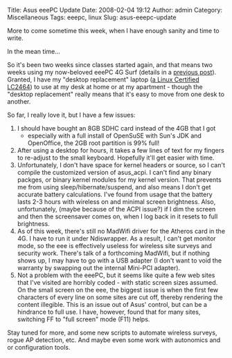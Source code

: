 Title: Asus eeePC Update
Date: 2008-02-04 19:12
Author: admin
Category: Miscellaneous
Tags: eeepc, linux
Slug: asus-eeepc-update

More to come sometime this week, when I have enough sanity and time to
write.

In the mean time...

So it's been two weeks since classes started again, and that means two
weeks using my now-beloved eeePC 4G Surf (details in a [previous
post][]). Granted, I have my "desktop replacement" laptop ([a Linux
Certified LC2464][]) to use at my desk at home or at my apartment -
though the "desktop replacement" really means that it's easy to move
from one desk to another.

So far, I really love it, but I have a few issues:

1.  I should have bought an 8GB SDHC card instead of the 4GB that I got
    - especially with a full install of OpenSuSE with Sun's JDK and
    OpenOffice, the 2GB root partition is 99% full!
2.  After using a desktop for hours, it takes a few lines of text for my
    fingers to re-adjust to the small keyboard. Hopefully it'll get
    easier with time.
3.  Unfortunately, I don't have space for kernel headers or source, so I
    can't compile the customized version of asus\_acpi. I can't find any
    binary packges, or binary kernel modules for my kernel version. That
    prevents me from using sleep/hibernate/suspend, and also means I
    don't get accurate battery calculations. I've found from usage that
    the battery lasts 2-3 hours with wireless on and minimal screen
    brightness. Also, unfortunately, (maybe because of the ACPI issue?)
    if I dim the screen and then the screensaver comes on, when I log
    back in it resets to full brightness.
4.  As of this week, there's still no MadWifi driver for the Atheros
    card in the 4G. I have to run it under Ndiswrapper. As a result, I
    can't get monitor mode, so the eee is effectively useless for
    wireless site surveys and security work. There's talk of a
    forthcoming MadWifi, but if nothing shows up, I may have to go with
    a USB adapter (I don't want to void the warranty by swapping out the
    internal Mini-PCI adapter).
5.  Not a problem with the eeePC, but it seems like quite a few web
    sites that I've visited are horribly coded - with static screen
    sizes assumed. On the small screen on the eee, the biggest issue is
    when the first few characters of every line on some sites are cut
    off, thereby rendering the content illegible. This is an issue out
    of Asus' control, but can be a hindrance to full use. I have,
    however, found that for many sites, switching FF to "full screen"
    mode (F11) helps.

Stay tuned for more, and some new scripts to automate wireless surveys,
rogue AP detection, etc. And maybe even some work with autonomics and or
configuration tools.

  [previous post]: http://www.jasonantman.com/blog/2008/01/eeepc-solaris-other-updates.html
  [a Linux Certified LC2464]: http://www.linuxcertified.com/linux-laptop-lc2464.html
